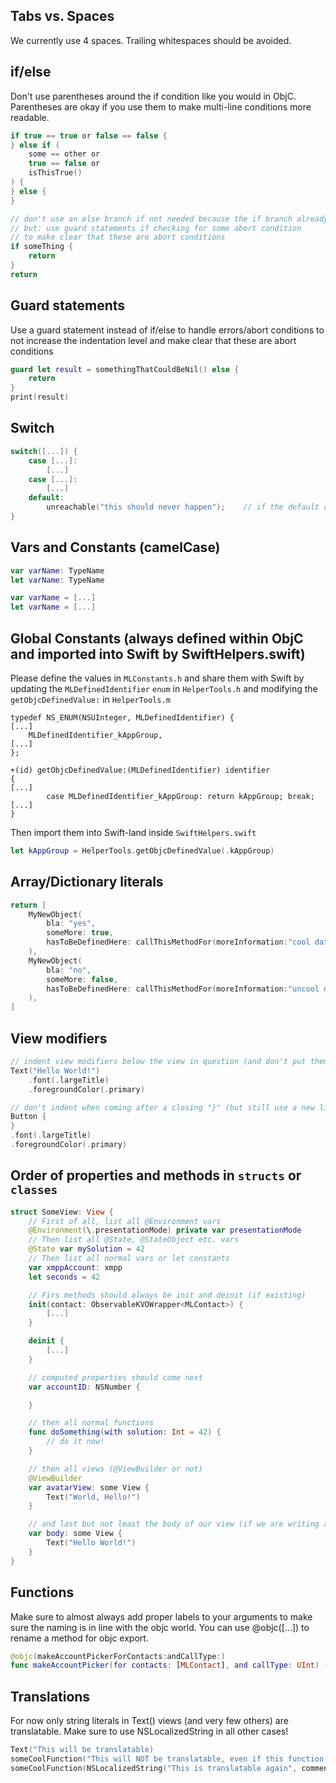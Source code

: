 ## Tabs vs. Spaces
We currently use 4 spaces. Trailing whitespaces should be avoided.

## if/else
Don't use parentheses around the if condition like you would in ObjC. Parentheses are okay if you use them to make multi-line conditions more readable.
```swift
if true == true or false == false {
} else if (
    some == other or
    true == false or
    isThisTrue()
) {
} else {
}

// don't use an else branch if not needed because the if branch already returns
// but: use guard statements if checking for some abort condition
// to make clear that these are abort conditions
if someThing {
    return
}
return
```

## Guard statements
Use a guard statement instead of if/else to handle errors/abort conditions to not increase the indentation level
and make clear that these are abort conditions
```swift
guard let result = somethingThatCouldBeNil() else {
    return
}
print(result)
```

## Switch
```swift
switch([...]) {
    case [...]:
        [...]
    case [...]:
        [...]
    default:
        unreachable("this should never happen");    // if the default case should never occur - SwiftHelpers.swift
}
```

## Vars and Constants (camelCase)
```swift
var varName: TypeName
let varName: TypeName

var varName = [...]
let varName = [...]
```

## Global Constants (always defined within ObjC and imported into Swift by SwiftHelpers.swift)
Please define the values in `MLConstants.h` and share them with Swift by updating the `MLDefinedIdentifier` `enum` in `HelperTools.h` and modifying the `getObjcDefinedValue:` in `HelperTools.m`
```objc
typedef NS_ENUM(NSUInteger, MLDefinedIdentifier) {
[...]
    MLDefinedIdentifier_kAppGroup,
[...]
};
```
```objc
+(id) getObjcDefinedValue:(MLDefinedIdentifier) identifier
{
[...]
        case MLDefinedIdentifier_kAppGroup: return kAppGroup; break;
[...]
}
```
Then import them into Swift-land inside `SwiftHelpers.swift`
```swift
let kAppGroup = HelperTools.getObjcDefinedValue(.kAppGroup)
```

## Array/Dictionary literals
```swift
return [
    MyNewObject(
        bla: "yes",
        someMore: true,
        hasToBeDefinedHere: callThisMethodFor(moreInformation:"cool data", withSolution:42)
    ),
    MyNewObject(
        bla: "no",
        someMore: false,
        hasToBeDefinedHere: callThisMethodFor(moreInformation:"uncool data", withSolution:-1)
    ),
]
```

## View modifiers
```swift
// indent view modifiers below the view in question (and don't put them into the same line!)
Text("Hello World!")
    .font(.largeTitle)
    .foregroundColor(.primary)

// don't indent when coming after a closing "}" (but still use a new line!)
Button {
}
.font(.largeTitle)
.foregroundColor(.primary)
```

## Order of properties and methods in `structs` or `classes`
```swift
struct SomeView: View {
    // First of all, list all @Environment vars
    @Environment(\.presentationMode) private var presentationMode
    // Then list all @State, @StateObject etc. vars
    @State var mySolution = 42
    // Then list all normal vars or let constants
    var xmppAccount: xmpp
    let seconds = 42

    // Firs methods should always be init and deinit (if existing)
    init(contact: ObservableKVOWrapper<MLContact>) {
        [...]
    }

    deinit {
        [...]
    }

    // computed properties should come next
    var accountID: NSNumber {

    }

    // then all normal functions
    func doSomething(with solution: Int = 42) {
        // do it now!
    }

    // then all views (@ViewBuilder or not)
    @ViewBuilder
    var avatarView: some View {
        Text("World, Hello!")
    }

    // and last but not least the body of our view (if we are writing a View at all, of course)
    var body: some View {
        Text("Hello World!")
    }
}
```

## Functions
Make sure to almost always add proper labels to your arguments to make sure the naming is in line with the objc world.
You can use @objc([...]) to rename a method for objc export.
```swift
@objc(makeAccountPickerForContacts:andCallType:)
func makeAccountPicker(for contacts: [MLContact], and callType: UInt) -> UIViewController {
```

## Translations
For now only string literals in Text() views (and very few others) are translatable. Make sure to use NSLocalizedString in all other cases!
```swift
Text("This will be translatable)
someCoolFunction("This will NOT be translatable, even if this function uses LocalizedStringKey!")
someCoolFunction(NSLocalizedString("This is translatable again", comment:"a note for our translators")
```
